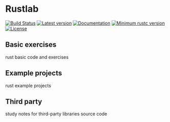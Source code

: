 # Rustlab
[![Build Status](https://travis-ci.org/yew1eb/rustlab.svg?branch=master)](https://travis-ci.org/yew1eb/rustlab)
[![Latest version](https://img.shields.io/crates/v/rand.svg)](https://crates.io/crates/rustlab)
[![Documentation](https://docs.rs/rand/badge.svg)](https://docs.rs/rustlab)
[![Minimum rustc version](https://img.shields.io/badge/rustc-1.22+-yellow.svg)](https://github.com/yew1eb/rustlab#rust-version-requirements)
[![License](https://img.shields.io/crates/l/rand.svg)](https://github.com/yew1eb/rustlab#license)


## Basic exercises
rust basic code and exercises

## Example projects
rust example projects


## Third party
study notes for third-party libraries source code